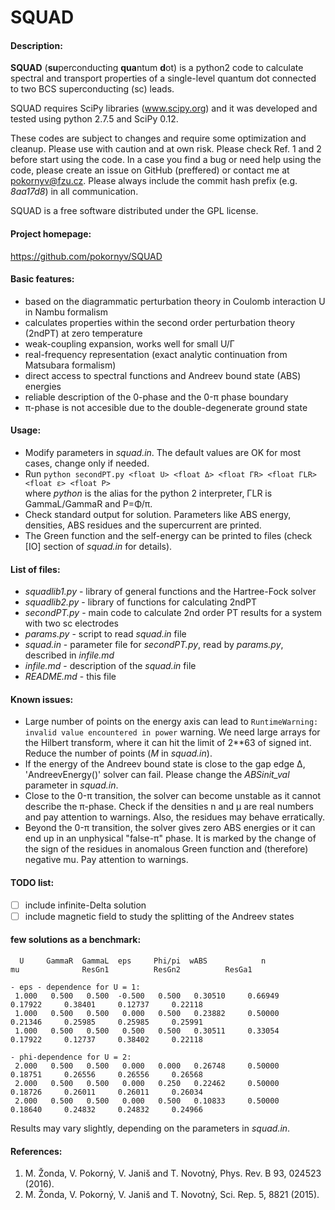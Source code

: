 SQUAD
=====
#### Description:
**SQUAD** (**su**perconducting **qua**ntum **d**ot) is a python2 code to calculate spectral 
and transport properties of a single-level quantum dot connected to two BCS superconducting (sc) leads.
  
SQUAD requires SciPy libraries (www.scipy.org) and it was developed and tested using python 2.7.5 and SciPy 0.12.  
  
These codes are subject to changes and require some optimization and cleanup. Please use with caution and at own risk.
Please check Ref. 1 and 2 before start using the code. In a case you find a bug or need help using the code, 
please create an issue on GitHub (preffered) or contact me at pokornyv@fzu.cz. Please always include the 
commit hash prefix (e.g. *8aa17d8*) in all communication. 

SQUAD is a free software distributed under the GPL license.

#### Project homepage:
https://github.com/pokornyv/SQUAD

#### Basic features:
- based on the diagrammatic perturbation theory in Coulomb interaction U in Nambu formalism  
- calculates properties within the second order perturbation theory (2ndPT) at zero temperature  
- weak-coupling expansion, works well for small U/Γ  
- real-frequency representation (exact analytic continuation from Matsubara formalism)  
- direct access to spectral functions and Andreev bound state (ABS) energies  
- reliable description of the 0-phase and the 0-π phase boundary  
- π-phase is not accesible due to the double-degenerate ground state  

#### Usage:
- Modify parameters in *squad.in*. The default values are OK for most cases, change only if needed.  
- Run `python secondPT.py <float U> <float Δ> <float ΓR> <float ΓLR> <float ε> <float P>`  
  where *python* is the alias for the python 2 interpreter, ΓLR is GammaL/GammaR and P=Φ/π.  
- Check standard output for solution. Parameters like ABS energy, densities, ABS residues and the supercurrent are printed.  
- The Green function and the self-energy can be printed to files (check \[IO\] section of *squad.in* for details).  

#### List of files:
- *squadlib1.py* - library of general functions and the Hartree-Fock solver  
- *squadlib2.py* - library of functions for calculating 2ndPT  
- *secondPT.py* - main code to calculate 2nd order PT results for a system with two sc electrodes  
- *params.py* - script to read *squad.in* file  
- *squad.in* - parameter file for *secondPT.py*, read by *params.py*, described in *infile.md*  
- *infile.md* - description of the *squad.in* file  
- *README.md* - this file  

#### Known issues:
- Large number of points on the energy axis can lead to `RuntimeWarning: invalid value encountered in power`
warning. We need large arrays for the Hilbert transform, where it can 
hit the limit of 2**63 of signed int. Reduce the number of points (*M* in *squad.in*).  
- If the energy of the Andreev bound state is close to the gap edge Δ, 'AndreevEnergy()' solver
can fail. Please change the *ABSinit_val* parameter in *squad.in*.  
- Close to the 0-π transition, the solver can become unstable as it cannot describe the π-phase.
Check if the densities n and μ are real numbers and pay attention to warnings. Also, the residues
may behave erratically.  
- Beyond the 0-π transition, the solver gives zero ABS energies or 
it can end up in an unphysical "false-π" phase. It is marked
by the change of the sign of the residues in anomalous Green function and (therefore) negative mu. 
Pay attention to warnings.  

#### TODO list:
- [ ] include infinite-Delta solution  
- [ ] include magnetic field to study the splitting of the Andreev states  

#### few solutions as a benchmark:
```
  U     GammaR  GammaL  eps     Phi/pi  wABS            n               mu              ResGn1          ResGn2          ResGa1

- eps - dependence for U = 1:
 1.000	 0.500	 0.500	-0.500	 0.500	 0.30510	 0.66949	 0.17922	 0.38401	 0.12737	 0.22118
 1.000	 0.500	 0.500	 0.000	 0.500	 0.23882	 0.50000	 0.21346	 0.25985	 0.25985	 0.25991
 1.000	 0.500	 0.500	 0.500	 0.500	 0.30511	 0.33054	 0.17922	 0.12737	 0.38402	 0.22118

- phi-dependence for U = 2:
 2.000	 0.500	 0.500	 0.000	 0.000	 0.26748	 0.50000	 0.18751	 0.26556	 0.26556	 0.26568
 2.000	 0.500	 0.500	 0.000	 0.250	 0.22462	 0.50000	 0.18726	 0.26011	 0.26011	 0.26034
 2.000	 0.500	 0.500	 0.000	 0.500	 0.10833	 0.50000	 0.18640	 0.24832	 0.24832	 0.24966
```
Results may vary slightly, depending on the parameters in *squad.in*.  

#### References:
1. M. Žonda, V. Pokorný, V. Janiš and T. Novotný, Phys. Rev. B 93, 024523 (2016).  
2. M. Žonda, V. Pokorný, V. Janiš and T. Novotný, Sci. Rep. 5, 8821 (2015).  

